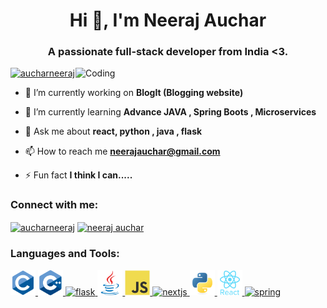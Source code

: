 <h1 align="center">Hi 👋, I'm Neeraj Auchar</h1>
<h3 align="center">A passionate full-stack developer from India <3.</h3>
  <img align="right" width=400 alt="Coding" src="https://www.bing.com/images/search?view=detailV2&ccid=RCHAvxJp&id=199AFFA21FB457515ECDC07AF8C38C7CD28A9625&thid=OIP.RCHAvxJppHwsrNzgukjNuQHaHa&mediaurl=https%3a%2f%2fimages.creativemarket.com%2f0.1.0%2fps%2f1068169%2f6250%2f6250%2fm1%2ffpnw%2fwm0%2fprogramming-.jpg%3f1457490303%26s%3d525e71dae5c577b611a1b5499c6eaa5e&exph=6250&expw=6250&q=Coding+Design&simid=608051757678541098&FORM=IRPRST&ck=A8BDD72C0241C467B48DA17B7FF1121D&selectedIndex=7&ajaxhist=0&ajaxserp=0" >


<p align="left"> <a href="https://twitter.com/aucharneeraj" target="blank"><img src="https://img.shields.io/twitter/follow/aucharneeraj?logo=twitter&style=for-the-badge" alt="aucharneeraj" /></a> </p>

- 🔭 I’m currently working on **BlogIt (Blogging website)**

- 🌱 I’m currently learning **Advance JAVA , Spring Boots , Microservices**

- 💬 Ask me about **react, python , java , flask**

- 📫 How to reach me **neerajauchar@gmail.com**

- ⚡ Fun fact **I think I can.....**

<h3 align="left">Connect with me:</h3>
<p align="left">
<a href="https://twitter.com/aucharneeraj" target="blank"><img align="center" src="https://raw.githubusercontent.com/rahuldkjain/github-profile-readme-generator/master/src/images/icons/Social/twitter.svg" alt="aucharneeraj" height="30" width="40" /></a>
<a href="https://linkedin.com/in/neeraj auchar" target="blank"><img align="center" src="https://raw.githubusercontent.com/rahuldkjain/github-profile-readme-generator/master/src/images/icons/Social/linked-in-alt.svg" alt="neeraj auchar" height="30" width="40" /></a>
</p>

<h3 align="left">Languages and Tools:</h3>
<p align="left"> <a href="https://www.cprogramming.com/" target="_blank" rel="noreferrer"> <img src="https://raw.githubusercontent.com/devicons/devicon/master/icons/c/c-original.svg" alt="c" width="40" height="40"/> </a> <a href="https://www.w3schools.com/cpp/" target="_blank" rel="noreferrer"> <img src="https://raw.githubusercontent.com/devicons/devicon/master/icons/cplusplus/cplusplus-original.svg" alt="cplusplus" width="40" height="40"/> </a> <a href="https://flask.palletsprojects.com/" target="_blank" rel="noreferrer"> <img src="https://www.vectorlogo.zone/logos/pocoo_flask/pocoo_flask-icon.svg" alt="flask" width="40" height="40"/> </a> <a href="https://www.java.com" target="_blank" rel="noreferrer"> <img src="https://raw.githubusercontent.com/devicons/devicon/master/icons/java/java-original.svg" alt="java" width="40" height="40"/> </a> <a href="https://developer.mozilla.org/en-US/docs/Web/JavaScript" target="_blank" rel="noreferrer"> <img src="https://raw.githubusercontent.com/devicons/devicon/master/icons/javascript/javascript-original.svg" alt="javascript" width="40" height="40"/> </a> <a href="https://nextjs.org/" target="_blank" rel="noreferrer"> <img src="https://cdn.worldvectorlogo.com/logos/nextjs-2.svg" alt="nextjs" width="40" height="40"/> </a> <a href="https://www.python.org" target="_blank" rel="noreferrer"> <img src="https://raw.githubusercontent.com/devicons/devicon/master/icons/python/python-original.svg" alt="python" width="40" height="40"/> </a> <a href="https://reactjs.org/" target="_blank" rel="noreferrer"> <img src="https://raw.githubusercontent.com/devicons/devicon/master/icons/react/react-original-wordmark.svg" alt="react" width="40" height="40"/> </a> <a href="https://spring.io/" target="_blank" rel="noreferrer"> <img src="https://www.vectorlogo.zone/logos/springio/springio-icon.svg" alt="spring" width="40" height="40"/> </a> </p>
